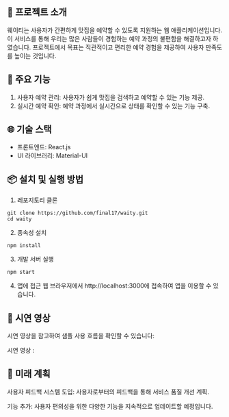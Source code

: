 ## 📖 프로젝트 소개

웨이티는 사용자가 간편하게 맛집을 예약할 수 있도록 지원하는 웹 애플리케이션입니다. 이 서비스를 통해 우리는 많은 사람들이 경험하는 예약 과정의 불편함을 해결하고자 하였습니다. 프로젝트에서 목표는 직관적이고 편리한 예약 경험을 제공하여 사용자 만족도를 높이는 것입니다.

## 🚀 주요 기능
1. 사용자 예약 관리: 사용자가 쉽게 맛집을 검색하고 예약할 수 있는 기능 제공.
2. 실시간 예약 확인: 예약 과정에서 실시간으로 상태를 확인할 수 있는 기능 구축.

## 🌐 기술 스택
- 프론트엔드: React.js
- UI 라이브러리: Material-UI

## 📦 설치 및 실행 방법
1. 레포지토리 클론
```
git clone https://github.com/final17/waity.git
cd waity
```
2. 종속성 설치
```
npm install
```
3. 개발 서버 실행
```
npm start
```
4. 앱에 접근
웹 브라우저에서 http://localhost:3000에 접속하여 앱을 이용할 수 있습니다.

## 🚀 시연 영상
시연 영상을 참고하여 샘플 사용 흐름을 확인할 수 있습니다:

시연 영상 : 

## 📅 미래 계획
사용자 피드백 시스템 도입: 사용자로부터의 피드백을 통해 서비스 품질 개선 계획.

기능 추가: 사용자 편의성을 위한 다양한 기능을 지속적으로 업데이트할 예정입니다.